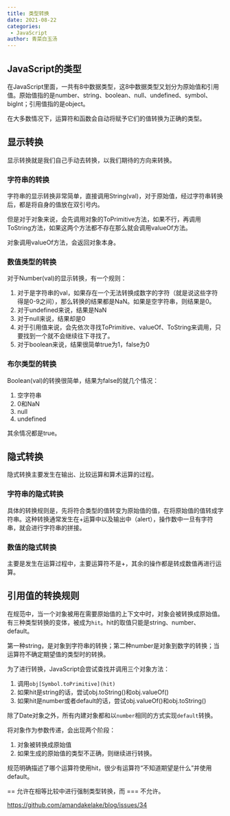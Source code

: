 ```yaml
---
title: 类型转换
date: 2021-08-22
categories:
 - JavaScript
author: 青菜白玉汤
---
```


## JavaScript的类型
在JavaScript里面，一共有8中数据类型，这8中数据类型又划分为原始值和引用值。原始值指的是number、string、boolean、null、undefined、symbol、bigInt；引用值指的是object。

在大多数情况下，运算符和函数会自动将赋予它们的值转换为正确的类型。

## 显示转换
显示转换就是我们自己手动去转换，以我们期待的方向来转换。

### 字符串的转换
字符串的显示转换非常简单，直接调用String(val)，对于原始值，经过字符串转换后，都是将自身的值放在双引号内。

但是对于对象来说，会先调用对象的ToPrimitive方法，如果不行，再调用ToString方法，如果这两个方法都不存在那么就会调用valueOf方法。

对象调用valueOf方法，会返回对象本身。

### 数值类型的转换
对于Number(val)的显示转换，有一个规则：
1. 对于是字符串的val，如果存在一个无法转换成数字的字符（就是说这些字符得是0-9之间），那么转换的结果都是NaN。如果是空字符串，则结果是0。
2. 对于undefined来说，结果是NaN
3. 对于null来说，结果却是0
4. 对于引用值来说，会先依次寻找ToPrimitive、valueOf、ToString来调用，只要找到一个就不会继续往下寻找了。
5. 对于boolean来说，结果很简单true为1，false为0

### 布尔类型的转换
Boolean(val)的转换很简单，结果为false的就几个情况：
1. 空字符串
2. 0和NaN
3. null
4. undefined

其余情况都是true。
## 隐式转换
隐式转换主要发生在输出、比较运算和算术运算的过程。

### 字符串的隐式转换
具体的转换规则是，先将符合类型的值转变为原始值的值，在将原始值的值转成字符串。这种转换通常发生在+运算中以及输出中（alert），操作数中一旦有字符串，就会进行字符串的拼接。

### 数值的隐式转换
主要是发生在运算过程中，主要运算符不是+，其余的操作都是转成数值再进行运算。

## 引用值的转换规则
在规范中，当一个对象被用在需要原始值的上下文中时，对象会被转换成原始值。有三种类型转换的变体，被成为`hit`。hit的取值只能是string、number、default。

第一种string，是对象到字符串的转换；第二种number是对象到数字的转换；当运算符不确定期望值的类型时的转换。

为了进行转换，JavaScript会尝试查找并调用三个对象方法：
1. 调用`obj[Symbol.toPrimitive](hit)`
2. 如果hit是string的话，尝试obj.toString()和obj.valueOf()
3. 如果hit是number或者default的话，尝试obj.valueOf()和obj.toString()

除了Date对象之外，所有内建对象都和以`number`相同的方式实现`default`转换。

将对象作为参数传递，会出现两个阶段：
1. 对象被转换成原始值
2. 如果生成的原始值的类型不正确，则继续进行转换。

规范明确描述了哪个运算符使用hit，很少有运算符“不知道期望是什么”并使用default。


== 允许在相等比较中进行强制类型转换，而 === 不允许。

https://github.com/amandakelake/blog/issues/34
